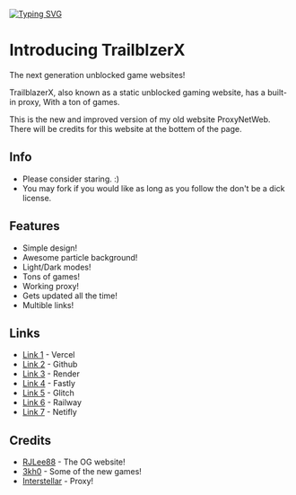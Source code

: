 [![Typing SVG](https://readme-typing-svg.demolab.com?font=Fira+Code&pause=1000&width=435&lines=The+Next+Generation+Of+Unblocked;Redefying+The+Word+Unblocked;For+School%2FWork)](https://git.io/typing-svg)

# Introducing TrailblzerX
The next generation unblocked game websites!


TrailblazerX, also known as a static unblocked gaming website, has a built-in proxy, With a ton of games.

This is the new and improved version of my old website ProxyNetWeb. There will be credits for this website at the bottem of the page.

## Info
- Please consider staring. :)
- You may fork if you would like as long as you follow the don't be a dick license.

## Features
- Simple design!
- Awesome particle background!
- Light/Dark modes!
- Tons of games!
- Working proxy!
- Gets updated all the time!
- Multible links!

## Links
- [Link 1](https://trailblazer-x.vercel.app/) - Vercel
- [Link 2](https://2348hi.github.io/ProxyNetWeb/) - Github
- [Link 3](https://proxynetweb.onrender.com/) - Render
- [Link 4](https://proxynewwork.global.ssl.fastly.net/) - Fastly
- [Link 5](https://quixotic-wave-waterlily.glitch.me/) - Glitch
- [Link 6](https://proxynetweb-production.up.railway.app/) - Railway
- [Link 7](https://proxynetworkweb.netlify.app/) - Netifly

## Credits
- [RJLee88](https://github.com/RJLee88/RJsGamesV2) - The OG website!
- [3kh0](https://gitlab.com/3kh0/3kh0-assets) - Some of the new games!
- [Interstellar](https://github.com/UseInterstellar/Interstellar) - Proxy!
